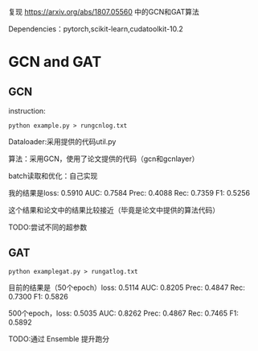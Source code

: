 复现 https://arxiv.org/abs/1807.05560 中的GCN和GAT算法

Dependencies：pytorch,scikit-learn,cudatoolkit-10.2

# GCN and GAT 
## GCN
instruction:
```shell
python example.py > rungcnlog.txt
```

Dataloader:采用提供的代码util.py

算法：采用GCN，使用了论文提供的代码（gcn和gcnlayer）

batch读取和优化：自己实现

我的结果是loss: 0.5910 AUC: 0.7584 Prec: 0.4088 Rec: 0.7359 F1: 0.5256

这个结果和论文中的结果比较接近（毕竟是论文中提供的算法代码）

TODO:尝试不同的超参数

## GAT
```shell
python examplegat.py > rungatlog.txt
```

目前的结果是（50个epoch）loss: 0.5114 AUC: 0.8205 Prec: 0.4847 Rec: 0.7300 F1: 0.5826

500个epoch，loss: 0.5035 AUC: 0.8262 Prec: 0.4867 Rec: 0.7465 F1: 0.5892

TODO:通过 Ensemble 提升跑分
